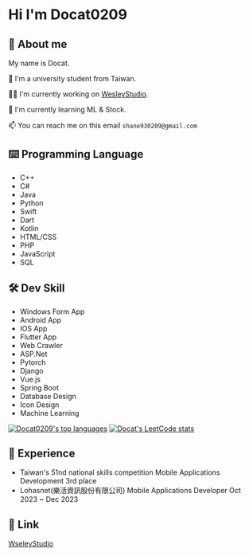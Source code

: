 # Hi I'm Docat0209

## 🚩 About me

My name is Docat.

🏫 I'm a university student from Taiwan.

👩‍💻 I'm currently working on [WesleyStudio](https://github.com/Wesley-Studio).

🧠 I'm currently learning ML & Stock.

📫 You can reach me on this email `shane930209@gmail.com`

## ⌨️ Programming Language

- C++
- C#
- Java
- Python
- Swift
- Dart
- Kotlin
- HTML/CSS
- PHP
- JavaScript
- SQL

## 🛠 Dev Skill

- Windows Form App
- Android App
- IOS App
- Flutter App
- Web Crawler
- ASP.Net
- Pytorch
- Django
- Vue.js
- Spring Boot
- Database Design
- Icon Design
- Machine Learning

[![Docat0209's top languages](https://github-readme-stats.vercel.app/api/top-langs/?username=Docat0209&theme=blue-green&hide_border=true&layout=compact)](https://github.com/anuraghazra/github-readme-stats)
[![Docat's LeetCode stats](https://leetcode-stats-six.vercel.app/?username=docat0209&theme=dark)](https://github.com/Docat0209/leetcode)

## 🏁 Experience

- Taiwan's 51nd national skills competition Mobile Applications Development 3rd place
- Lohasnet(樂活資訊股份有限公司) Mobile Applications Developer Oct 2023 ~ Dec 2023

## 🔗 Link

[WseleyStudio](https://github.com/Wesley-Studio)
